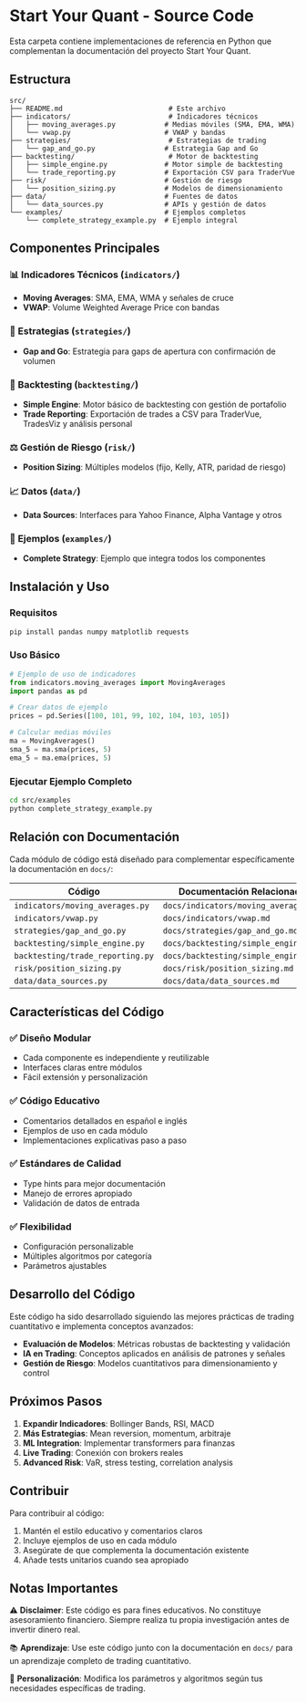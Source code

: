 # Start Your Quant - Source Code

Esta carpeta contiene implementaciones de referencia en Python que complementan la documentación del proyecto Start Your Quant.

## Estructura

```
src/
├── README.md                          # Este archivo
├── indicators/                        # Indicadores técnicos
│   ├── moving_averages.py            # Medias móviles (SMA, EMA, WMA)
│   └── vwap.py                       # VWAP y bandas
├── strategies/                        # Estrategias de trading
│   └── gap_and_go.py                 # Estrategia Gap and Go
├── backtesting/                       # Motor de backtesting
│   ├── simple_engine.py              # Motor simple de backtesting
│   └── trade_reporting.py            # Exportación CSV para TraderVue
├── risk/                             # Gestión de riesgo
│   └── position_sizing.py            # Modelos de dimensionamiento
├── data/                             # Fuentes de datos
│   └── data_sources.py               # APIs y gestión de datos
└── examples/                         # Ejemplos completos
    └── complete_strategy_example.py  # Ejemplo integral
```

## Componentes Principales

### 📊 Indicadores Técnicos (`indicators/`)

- **Moving Averages**: SMA, EMA, WMA y señales de cruce
- **VWAP**: Volume Weighted Average Price con bandas

### 🎯 Estrategias (`strategies/`)

- **Gap and Go**: Estrategia para gaps de apertura con confirmación de volumen

### 🔄 Backtesting (`backtesting/`)

- **Simple Engine**: Motor básico de backtesting con gestión de portafolio
- **Trade Reporting**: Exportación de trades a CSV para TraderVue, TradesViz y análisis personal

### ⚖️ Gestión de Riesgo (`risk/`)

- **Position Sizing**: Múltiples modelos (fijo, Kelly, ATR, paridad de riesgo)

### 📈 Datos (`data/`)

- **Data Sources**: Interfaces para Yahoo Finance, Alpha Vantage y otros

### 🚀 Ejemplos (`examples/`)

- **Complete Strategy**: Ejemplo que integra todos los componentes

## Instalación y Uso

### Requisitos

```bash
pip install pandas numpy matplotlib requests
```

### Uso Básico

```python
# Ejemplo de uso de indicadores
from indicators.moving_averages import MovingAverages
import pandas as pd

# Crear datos de ejemplo
prices = pd.Series([100, 101, 99, 102, 104, 103, 105])

# Calcular medias móviles
ma = MovingAverages()
sma_5 = ma.sma(prices, 5)
ema_5 = ma.ema(prices, 5)
```

### Ejecutar Ejemplo Completo

```bash
cd src/examples
python complete_strategy_example.py
```

## Relación con Documentación

Cada módulo de código está diseñado para complementar específicamente la documentación en `docs/`:

| Código | Documentación Relacionada |
|--------|---------------------------|
| `indicators/moving_averages.py` | `docs/indicators/moving_averages.md` |
| `indicators/vwap.py` | `docs/indicators/vwap.md` |
| `strategies/gap_and_go.py` | `docs/strategies/gap_and_go.md` |
| `backtesting/simple_engine.py` | `docs/backtesting/simple_engine.md` |
| `backtesting/trade_reporting.py` | `docs/backtesting/simple_engine.md` |
| `risk/position_sizing.py` | `docs/risk/position_sizing.md` |
| `data/data_sources.py` | `docs/data/data_sources.md` |

## Características del Código

### ✅ Diseño Modular
- Cada componente es independiente y reutilizable
- Interfaces claras entre módulos
- Fácil extensión y personalización

### ✅ Código Educativo
- Comentarios detallados en español e inglés
- Ejemplos de uso en cada módulo
- Implementaciones explicativas paso a paso

### ✅ Estándares de Calidad
- Type hints para mejor documentación
- Manejo de errores apropiado
- Validación de datos de entrada

### ✅ Flexibilidad
- Configuración personalizable
- Múltiples algoritmos por categoría
- Parámetros ajustables

## Desarrollo del Código

Este código ha sido desarrollado siguiendo las mejores prácticas de trading cuantitativo e implementa conceptos avanzados:

- **Evaluación de Modelos**: Métricas robustas de backtesting y validación
- **IA en Trading**: Conceptos aplicados en análisis de patrones y señales
- **Gestión de Riesgo**: Modelos cuantitativos para dimensionamiento y control

## Próximos Pasos

1. **Expandir Indicadores**: Bollinger Bands, RSI, MACD
2. **Más Estrategias**: Mean reversion, momentum, arbitraje
3. **ML Integration**: Implementar transformers para finanzas
4. **Live Trading**: Conexión con brokers reales
5. **Advanced Risk**: VaR, stress testing, correlation analysis

## Contribuir

Para contribuir al código:

1. Mantén el estilo educativo y comentarios claros
2. Incluye ejemplos de uso en cada módulo
3. Asegúrate de que complementa la documentación existente
4. Añade tests unitarios cuando sea apropiado

## Notas Importantes

⚠️ **Disclaimer**: Este código es para fines educativos. No constituye asesoramiento financiero. Siempre realiza tu propia investigación antes de invertir dinero real.

📚 **Aprendizaje**: Use este código junto con la documentación en `docs/` para un aprendizaje completo de trading cuantitativo.

🔧 **Personalización**: Modifica los parámetros y algoritmos según tus necesidades específicas de trading.